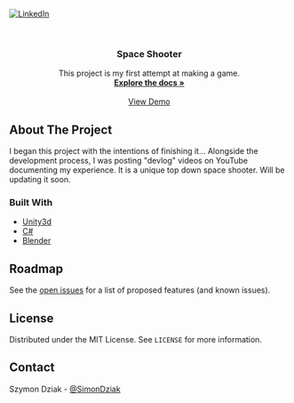[![LinkedIn][linkedin-shield]][linkedin-url]

<!-- PROJECT LOGO -->
<br />
  <h3 align="center">Space Shooter</h3>
  <p align="center">
    This project is my first attempt at making a game.
    <br />
    <a href="https://github.com/github_username/repo"><strong>Explore the docs »</strong></a>
    <br />
    <br />
    <a href="https://github.com/github_username/repo">View Demo</a>
  </p>
</p>
<!-- ABOUT THE PROJECT -->

## About The Project
 I began this project with the intentions of finishing it... Alongside the development process, I was posting "devlog" videos on YouTube documenting my experience. It is a unique top down space shooter. Will be updating it soon.
 
### Built With

* [Unity3d]()
* [C#]()
* [Blender]()



<!-- ROADMAP -->
## Roadmap

See the [open issues](https://github.com/github_username/repo/issues) for a list of proposed features (and known issues).

<!-- LICENSE -->
## License

Distributed under the MIT License. See `LICENSE` for more information.



<!-- CONTACT -->
## Contact

Szymon Dziak - [@SimonDziak](https://twitter.com/simondziak)

<!-- MARKDOWN LINKS & IMAGES -->
<!-- https://www.markdownguide.org/basic-syntax/#reference-style-links -->
[contributors-shield]: https://img.shields.io/github/contributors/othneildrew/Best-README-Template.svg?style=flat-square
[contributors-url]: https://github.com/othneildrew/Best-README-Template/graphs/contributors
[forks-shield]: https://img.shields.io/github/forks/othneildrew/Best-README-Template.svg?style=flat-square
[forks-url]: https://github.com/othneildrew/Best-README-Template/network/members
[stars-shield]: https://img.shields.io/github/stars/othneildrew/Best-README-Template.svg?style=flat-square
[stars-url]: https://github.com/othneildrew/Best-README-Template/stargazers
[issues-shield]: https://img.shields.io/github/issues/othneildrew/Best-README-Template.svg?style=flat-square
[issues-url]: https://github.com/othneildrew/Best-README-Template/issues
[license-shield]: https://img.shields.io/github/license/othneildrew/Best-README-Template.svg?style=flat-square
[license-url]: https://github.com/othneildrew/Best-README-Template/blob/master/LICENSE.txt
[linkedin-shield]: https://img.shields.io/badge/-LinkedIn-black.svg?style=flat-square&logo=linkedin&colorB=555
[linkedin-url]: https://www.linkedin.com/in/szymondziak/
[product-screenshot]: images/screenshot.png
